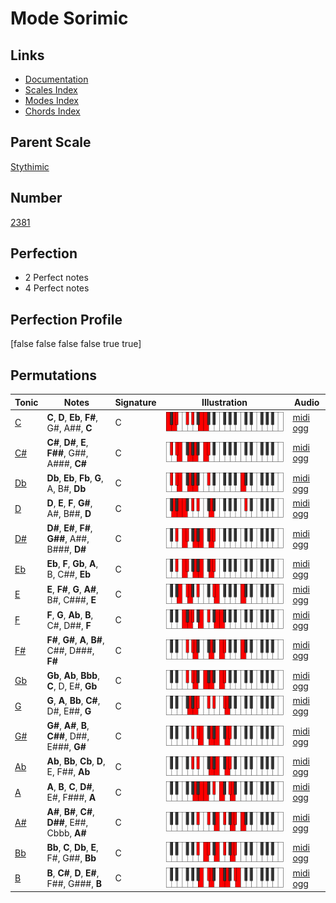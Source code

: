 # Mode Sorimic

## Links

- [Documentation](index.md)
- [Scales Index](Scales.md)
- [Modes Index](Modes.md)
- [Chords Index](Chords.md)

## Parent Scale

[Stythimic](ScaleStythimic.md)

## Number

[2381](https://ianring.com/musictheory/scales/2381)

## Perfection

- 2 Perfect notes
- 4 Perfect notes

## Perfection Profile

[false false false false true true]

## Permutations

| Tonic | Notes | Signature | Illustration | Audio |
|-------|-------|-----------|--------------|-------|
| [C](ModeCNaturalSorimic.md) | **C**, **D**, **Eb**, **F#**, G#, A##, **C** | C | ![CNaturalSorimic](ModeCNaturalSorimic.png) | [midi](ModeCNaturalSorimic.mid) [ogg](ModeCNaturalSorimic.ogg) |
| [C#](ModeCSharpSorimic.md) | **C#**, **D#**, **E**, **F##**, G##, A###, **C#** | C | ![CSharpSorimic](ModeCSharpSorimic.png) | [midi](ModeCSharpSorimic.mid) [ogg](ModeCSharpSorimic.ogg) |
| [Db](ModeDFlatSorimic.md) | **Db**, **Eb**, **Fb**, **G**, A, B#, **Db** | C | ![DFlatSorimic](ModeDFlatSorimic.png) | [midi](ModeDFlatSorimic.mid) [ogg](ModeDFlatSorimic.ogg) |
| [D](ModeDNaturalSorimic.md) | **D**, **E**, **F**, **G#**, A#, B##, **D** | C | ![DNaturalSorimic](ModeDNaturalSorimic.png) | [midi](ModeDNaturalSorimic.mid) [ogg](ModeDNaturalSorimic.ogg) |
| [D#](ModeDSharpSorimic.md) | **D#**, **E#**, **F#**, **G##**, A##, B###, **D#** | C | ![DSharpSorimic](ModeDSharpSorimic.png) | [midi](ModeDSharpSorimic.mid) [ogg](ModeDSharpSorimic.ogg) |
| [Eb](ModeEFlatSorimic.md) | **Eb**, **F**, **Gb**, **A**, B, C##, **Eb** | C | ![EFlatSorimic](ModeEFlatSorimic.png) | [midi](ModeEFlatSorimic.mid) [ogg](ModeEFlatSorimic.ogg) |
| [E](ModeENaturalSorimic.md) | **E**, **F#**, **G**, **A#**, B#, C###, **E** | C | ![ENaturalSorimic](ModeENaturalSorimic.png) | [midi](ModeENaturalSorimic.mid) [ogg](ModeENaturalSorimic.ogg) |
| [F](ModeFNaturalSorimic.md) | **F**, **G**, **Ab**, **B**, C#, D##, **F** | C | ![FNaturalSorimic](ModeFNaturalSorimic.png) | [midi](ModeFNaturalSorimic.mid) [ogg](ModeFNaturalSorimic.ogg) |
| [F#](ModeFSharpSorimic.md) | **F#**, **G#**, **A**, **B#**, C##, D###, **F#** | C | ![FSharpSorimic](ModeFSharpSorimic.png) | [midi](ModeFSharpSorimic.mid) [ogg](ModeFSharpSorimic.ogg) |
| [Gb](ModeGFlatSorimic.md) | **Gb**, **Ab**, **Bbb**, **C**, D, E#, **Gb** | C | ![GFlatSorimic](ModeGFlatSorimic.png) | [midi](ModeGFlatSorimic.mid) [ogg](ModeGFlatSorimic.ogg) |
| [G](ModeGNaturalSorimic.md) | **G**, **A**, **Bb**, **C#**, D#, E##, **G** | C | ![GNaturalSorimic](ModeGNaturalSorimic.png) | [midi](ModeGNaturalSorimic.mid) [ogg](ModeGNaturalSorimic.ogg) |
| [G#](ModeGSharpSorimic.md) | **G#**, **A#**, **B**, **C##**, D##, E###, **G#** | C | ![GSharpSorimic](ModeGSharpSorimic.png) | [midi](ModeGSharpSorimic.mid) [ogg](ModeGSharpSorimic.ogg) |
| [Ab](ModeAFlatSorimic.md) | **Ab**, **Bb**, **Cb**, **D**, E, F##, **Ab** | C | ![AFlatSorimic](ModeAFlatSorimic.png) | [midi](ModeAFlatSorimic.mid) [ogg](ModeAFlatSorimic.ogg) |
| [A](ModeANaturalSorimic.md) | **A**, **B**, **C**, **D#**, E#, F###, **A** | C | ![ANaturalSorimic](ModeANaturalSorimic.png) | [midi](ModeANaturalSorimic.mid) [ogg](ModeANaturalSorimic.ogg) |
| [A#](ModeASharpSorimic.md) | **A#**, **B#**, **C#**, **D##**, E##, Cbbb, **A#** | C | ![ASharpSorimic](ModeASharpSorimic.png) | [midi](ModeASharpSorimic.mid) [ogg](ModeASharpSorimic.ogg) |
| [Bb](ModeBFlatSorimic.md) | **Bb**, **C**, **Db**, **E**, F#, G##, **Bb** | C | ![BFlatSorimic](ModeBFlatSorimic.png) | [midi](ModeBFlatSorimic.mid) [ogg](ModeBFlatSorimic.ogg) |
| [B](ModeBNaturalSorimic.md) | **B**, **C#**, **D**, **E#**, F##, G###, **B** | C | ![BNaturalSorimic](ModeBNaturalSorimic.png) | [midi](ModeBNaturalSorimic.mid) [ogg](ModeBNaturalSorimic.ogg) |
